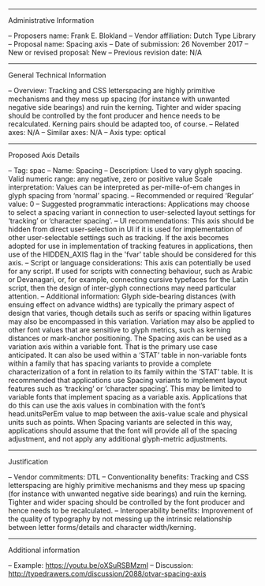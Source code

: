 ---------------------
Administrative Information

– Proposers name: Frank E. Blokland
– Vendor affiliation: Dutch Type Library
– Proposal name: Spacing axis
– Date of submission: 26 November 2017
– New or revised proposal: New
– Previous revision date: N/A

---------------------
General Technical Information

– Overview: Tracking and CSS letterspacing are highly primitive mechanisms and they mess up spacing (for instance with unwanted negative side bearings) and ruin the kerning. Tighter and wider spacing should be controlled by the font producer and hence needs to be recalculated. Kerning pairs should be adapted too, of course.
– Related axes: N/A
– Similar axes: N/A
– Axis type: optical

---------------------
Proposed Axis Details

– Tag: spac
– Name: Spacing
– Description: Used to vary glyph spacing.
Valid numeric range: any negative, zero or positive value
Scale interpretation: Values can be interpreted as per-mille-of-em changes in glyph spacing from ‘normal’ spacing.
– Recommended or required ‘Regular’ value: 0
– Suggested programmatic interactions: Applications may choose to select a spacing variant in connection to user-selected layout settings for ‘tracking’ or ‘character spacing’.
– UI recommendations: This axis should be hidden from direct user-selection in UI if it is used for implementation of other user-selectable settings such as tracking. If the axis becomes adopted for use in implementation of tracking features in applications, then use of the HIDDEN_AXIS flag in the 'fvar' table should be considered for this axis.
– Script or language considerations: This axis can potentially be used for any script. If used for scripts with connecting behaviour, such as Arabic or Devanagari, or, for example, connecting cursive typefaces for the Latin script, then the design of inter-glyph connections may need particular attention.
– Additional information: Glyph side-bearing distances (with ensuing effect on advance widths) are typically the primary aspect of design that varies, though details such as serifs or spacing within ligatures may also be encompassed in this variation. Variation may also be applied to other font values that are sensitive to glyph metrics, such as kerning distances or mark-anchor positioning.
The Spacing axis can be used as a variation axis within a variable font. That is the primary use case anticipated. It can also be used within a ‘STAT’ table in non-variable fonts within a family that has spacing variants to provide a complete characterization of a font in relation to its family within the ‘STAT’ table.
It is recommended that applications use Spacing variants to implement layout features such as ‘tracking’ or ‘character spacing’. This may be limited to variable fonts that implement spacing as a variable axis. Applications that do this can use the axis values in combination with the font’s head.unitsPerEm value to map between the axis-value scale and physical units such as points. When Spacing variants are selected in this way, applications should assume that the font will provide all of the spacing adjustment, and not apply any additional glyph-metric adjustments.

---------------------
Justification

– Vendor commitments: DTL
– Conventionality benefits: Tracking and CSS letterspacing are highly primitive mechanisms and they mess up spacing (for instance with unwanted negative side bearings) and ruin the kerning. Tighter and wider spacing should be controlled by the font producer and hence needs to be recalculated.
– Interoperability benefits: Improvement of the quality of typography by not messing up the intrinsic relationship between letter forms/details and character width/kerning.

---------------------
Additional information

– Example: <https://youtu.be/oXSuRSBMzmI>
– Discussion: <http://typedrawers.com/discussion/2088/otvar-spacing-axis>

